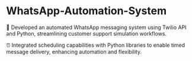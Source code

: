 # WhatsApp-Automation-System

📱 Developed an automated WhatsApp messaging system using Twilio API and Python, streamlining customer support simulation workflows.

⏰ Integrated scheduling capabilities with Python libraries to enable timed message delivery, enhancing automation and flexibility.


